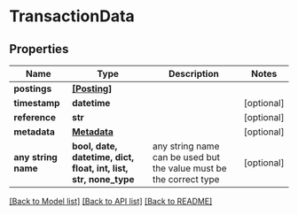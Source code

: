 # TransactionData


## Properties
Name | Type | Description | Notes
------------ | ------------- | ------------- | -------------
**postings** | [**[Posting]**](Posting.md) |  | 
**timestamp** | **datetime** |  | [optional] 
**reference** | **str** |  | [optional] 
**metadata** | [**Metadata**](Metadata.md) |  | [optional] 
**any string name** | **bool, date, datetime, dict, float, int, list, str, none_type** | any string name can be used but the value must be the correct type | [optional]

[[Back to Model list]](../README.md#documentation-for-models) [[Back to API list]](../README.md#documentation-for-api-endpoints) [[Back to README]](../README.md)


